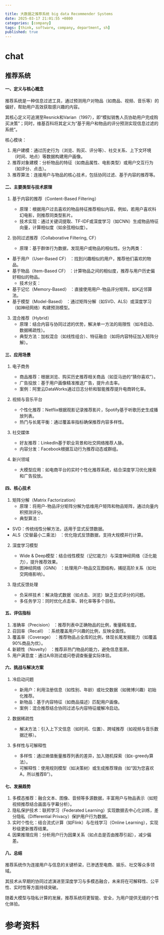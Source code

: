 ```yaml
---

title: 大数据之推荐系统 big data Recommender Systems
date: 2025-03-17 21:01:55 +0800
categories: [company]
tags: [think, software, company, department, sh]
published: true
---
```


# chat


## 推荐系统

#### 一、定义与核心概念

推荐系统是一种信息过滤工具，通过预测用户对物品（如商品、视频、音乐等）的偏好，帮助用户高效获取感兴趣的内容。

其核心定义可追溯至Resnick和Varian（1997），即“模拟销售人员协助用户完成购买决策”；同时，维基百科将其定义为“基于用户和物品的评分预测实现信息过滤的系统”。

核心模块：
1. 用户建模：通过历史行为（浏览、购买、评分等）、社交关系、上下文环境（时间、地点）等数据构建用户画像。
2. 推荐对象建模：分析物品的特征（如商品属性、电影类型）或用户交互行为（如评分、点击）。
3. 推荐算法：连接用户与物品的核心技术，包括协同过滤、基于内容的推荐等。

#### 二、主要类型与技术原理
1. 基于内容的推荐（Content-Based Filtering）  
   - 原理：根据用户过去喜欢的物品特征推荐相似内容。例如，若用户喜欢科幻电影，则推荐同类型影片。  
   - 技术实现：通过关键词提取、TF-IDF或深度学习（如CNN）生成物品特征向量，计算相似度（如余弦相似度）。

2. 协同过滤推荐（Collaborative Filtering, CF）  
   - 原理：基于群体行为数据，发现用户或物品的相似性。分为两类：  
- 基于用户（User-Based CF） ：找到兴趣相似的用户，推荐他们喜欢的物品。  
- 基于物品（Item-Based CF） ：计算物品之间的相似度，推荐与用户历史偏好相似的物品。  
   - 技术分支：  
- 基于记忆（Memory-Based） ：直接使用用户-物品评分矩阵，如K近邻算法。  
- 基于模型（Model-Based） ：通过矩阵分解（如SVD、ALS）或深度学习（如神经网络）构建预测模型。

3. 混合推荐（Hybrid）  
   - 原理：结合内容与协同过滤的优势，解决单一方法的局限性（如冷启动、数据稀疏性）。  
   - 典型方法：加权混合（如线性组合）、特征融合（如将内容特征加入矩阵分解）。

#### 三、应用场景
1. 电子商务  
   - 商品推荐：根据浏览、购买历史推荐相关商品（如亚马逊的“猜你喜欢”）。  
   - 广告投放：基于用户画像精准推送广告，提升点击率。  
   - 案例：阿里云DataWorks通过日志分析和智能推荐提升电商转化率。

2. 视频与音乐平台  
   - 个性化推荐：Netflix根据观影记录推荐影片，Spotify基于听歌历史生成播放列表。  
   - 热门与长尾平衡：通过覆盖率指标确保推荐内容多样性。

3. 社交媒体  
   - 好友推荐：LinkedIn基于职业背景和社交网络推荐人脉。  
   - 内容分发：Facebook根据互动行为推荐动态或群组。

4. 新兴领域  
   - 大模型应用：如电商平台的实时个性化推荐系统，结合深度学习优化搜索和广告投放。

#### 四、核心技术
1. 矩阵分解（Matrix Factorization）  
   - 原理：将用户-物品评分矩阵分解为低维用户矩阵和物品矩阵，通过向量内积预测评分。  
   - 典型算法：  
- SVD：传统线性分解方法，适用于显式反馈数据。  
- ALS（交替最小二乘法） ：优化隐式反馈数据，支持大规模并行计算。

2. 深度学习模型  
   - Wide & Deep模型：结合线性模型（记忆能力）与深度神经网络（泛化能力），提升推荐效果。  
   - 图神经网络（GNN） ：处理用户-物品交互图结构，捕捉高阶关系（如社交网络影响）。

3. 隐式反馈处理  
   - 负采样技术：解决隐式数据（如点击、浏览）缺乏显式评分的问题。  
   - 多任务学习：同时优化点击率、转化率等多个目标。

#### 五、评估指标
1. 准确率（Precision） ：推荐列表中正确物品的比例，衡量精准度。  
2. 召回率（Recall） ：系统覆盖用户兴趣的比例，反映全面性。  
3. 覆盖率（Coverage） ：推荐物品占全库的比例，体现长尾发掘能力（如覆盖90%商品为优）。  
4. 新颖性（Novelty） ：推荐非热门物品的能力，避免信息茧房。  
5. 用户满意度：通过A/B测试或问卷调查衡量实际体验。

#### 六、挑战与解决方案
1. 冷启动问题  
   - 新用户：利用注册信息（如性别、年龄）或社交数据（如微博兴趣）初始化推荐。  
   - 新物品：基于内容特征（如商品描述）匹配用户画像。  
   - 案例：混合推荐结合协同过滤与内容特征缓解冷启动。

2. 数据稀疏性  
   - 解决方法：引入上下文信息（如时间、位置）、跨域推荐（如视频与音乐数据迁移）。

3. 多样性与可解释性  
   - 多样性：通过熵值衡量推荐列表的差异，加入随机探索（如ε-greedy算法）。  
   - 可解释性：使用规则模型（如决策树）或生成推荐理由（如“因为您喜欢A，所以推荐B”）。

#### 七、发展趋势
1. 多模态推荐：融合文本、图像、音频等多源数据，丰富用户与物品表示（如短视频推荐结合画面与字幕分析）。  
2. 隐私保护技术：联邦学习（Federated Learning）实现数据去中心化训练，差分隐私（Differential Privacy）保护用户行为数据。  
3. 实时个性化：结合流式计算（如Flink）与在线学习（Online Learning），实现秒级更新推荐结果。  
4. 因果推理应用：分析用户行为因果关系（如点击是否由推荐引起），减少偏差。  

#### 八、总结

推荐系统作为连接用户与信息的关键桥梁，已渗透至电商、娱乐、社交等众多领域。

其技术从早期的协同过滤演进至深度学习与多模态融合，未来将在可解释性、公平性、实时性等方面持续突破。

随着大模型与隐私计算的发展，推荐系统将更智能、安全，为用户提供无缝的个性化体验。



# 参考资料


